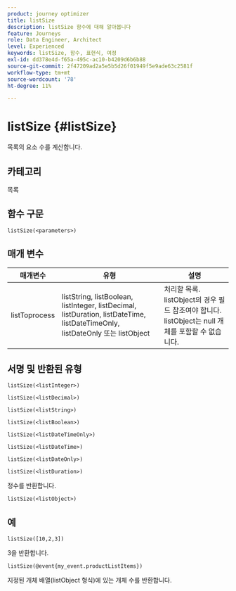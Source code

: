 ```yaml
---
product: journey optimizer
title: listSize
description: listSize 함수에 대해 알아봅니다
feature: Journeys
role: Data Engineer, Architect
level: Experienced
keywords: listSize, 함수, 표현식, 여정
exl-id: dd378e4d-f65a-495c-ac10-b4209d6b6b88
source-git-commit: 2f47209ad2a5e5b5d26f01949f5e9ade63c2581f
workflow-type: tm+mt
source-wordcount: '78'
ht-degree: 11%

---
```


# listSize {#listSize}

목록의 요소 수를 계산합니다.

## 카테고리

목록

## 함수 구문

`listSize(<parameters>)`

## 매개 변수

| 매개변수 | 유형 | 설명 |
|-----------|------------------|------------------|
| listToprocess | listString, listBoolean, listInteger, listDecimal, listDuration, listDateTime, listDateTimeOnly, listDateOnly 또는 listObject | 처리할 목록. listObject의 경우 필드 참조여야 합니다. listObject는 null 개체를 포함할 수 없습니다. |

## 서명 및 반환된 유형

`listSize(<listInteger>)`

`listSize(<listDecimal>)`

`listSize(<listString>)`

`listSize(<listBoolean>)`

`listSize(<listDateTimeOnly>)`

`listSize(<listDateTime>)`

`listSize(<listDateOnly>)`

`listSize(<listDuration>)`

정수를 반환합니다.

`listSize(<listObject>)`

## 예

`listSize([10,2,3])`

3을 반환합니다.

`listSize(@event{my_event.productListItems})`

지정된 개체 배열(listObject 형식)에 있는 개체 수를 반환합니다.
